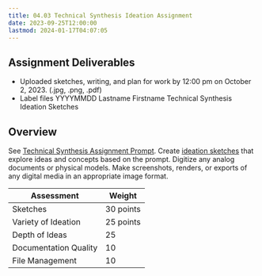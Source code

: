 ```yaml
---
title: 04.03 Technical Synthesis Ideation Assignment
date: 2023-09-25T12:00:00
lastmod: 2024-01-17T04:07:05
---
```


## Assignment Deliverables

- Uploaded sketches, writing, and plan for work by 12:00 pm on October 2, 2023. (.jpg, .png, .pdf)
- Label files YYYYMMDD Lastname Firstname Technical Synthesis Ideation Sketches

## Overview

See [Technical Synthesis Assignment Prompt](./04-04-technical-synthesis-sculpture-assignment.md). Create [ideation sketches](../../../../drawing/ideation-sketches.md) that explore ideas and concepts based on the prompt. Digitize any analog documents or physical models. Make screenshots, renders, or exports of any digital media in an appropriate image format.

<div class="responsive-table-markdown">

| Assessment            | Weight    |
| --------------------- | --------- |
| Sketches              | 30 points |
| Variety of Ideation   | 25 points |
| Depth of Ideas        | 25        |
| Documentation Quality | 10        |
| File Management       | 10        |

</div>
